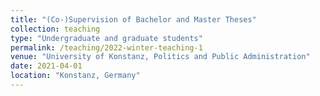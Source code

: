 ```yaml
---
title: "(Co-)Supervision of Bachelor and Master Theses"
collection: teaching
type: "Undergraduate and graduate students"
permalink: /teaching/2022-winter-teaching-1
venue: "University of Konstanz, Politics and Public Administration"
date: 2021-04-01
location: "Konstanz, Germany"
---
```




